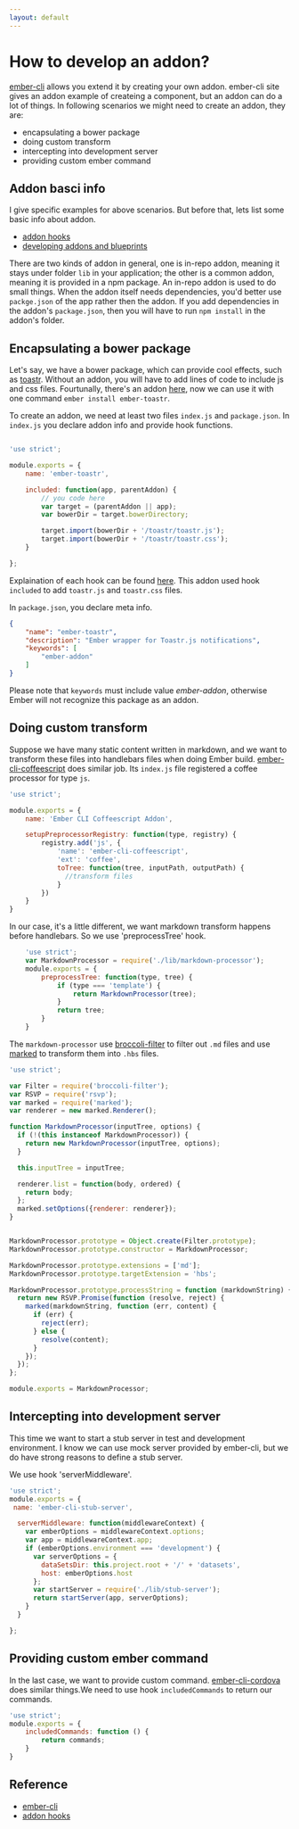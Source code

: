 ```yaml
---
layout: default
---
```

# How to develop an addon?
[ember-cli](http://www.ember-cli.com/extending) allows you extend it by creating your own addon. ember-cli site gives an addon example of createing a component, but an addon can do a lot of things. In following scenarios we might need to create an addon, they are:
* encapsulating a bower package
* doing custom transform
* intercepting into development server
* providing custom ember command

## Addon basci info
I give specific examples for above scenarios. But before that, lets list some basic info about addon.
* [addon hooks](https://github.com/ember-cli/ember-cli/blob/master/ADDON_HOOKS.md)
* [developing addons and blueprints](http://www.ember-cli.com/extending/#developing-addons-and-blueprints)

There are two kinds of addon in general, one is in-repo addon, meaning it stays under folder `lib` in your application; the other is a common addon, meaning it is provided in a npm package. An in-repo addon is used to do small things. When the addon itself needs dependencies, you'd better use `packge.json` of the app rather then the addon. If you add dependencies in the addon's `package.json`, then you will have to run `npm install` in the addon's folder.

## Encapsulating a bower package
Let's say, we have a bower package, which can provide cool effects, such as [toastr](https://github.com/CodeSeven/toastr). Without an addon, you will have to add lines of code to include js and css files. Fourtunally, there's an addon [here](https://github.com/knownasilya/ember-toastr), now we can use it with one command `ember install ember-toastr`.

To create an addon, we need at least two files `index.js` and `package.json`. In `index.js` you declare addon info and provide hook functions.

```javascript

'use strict';

module.exports = {
    name: 'ember-toastr',

    included: function(app, parentAddon) {
        // you code here
        var target = (parentAddon || app);
        var bowerDir = target.bowerDirectory;

        target.import(bowerDir + '/toastr/toastr.js');
        target.import(bowerDir + '/toastr/toastr.css');
    }

};

```
Explaination of each hook can be found [here](https://github.com/ember-cli/ember-cli/blob/master/ADDON_HOOKS.md). This addon used hook `included` to add `toastr.js` and `toastr.css` files.

In `package.json`, you declare meta info.

```json
{
    "name": "ember-toastr",
    "description": "Ember wrapper for Toastr.js notifications",
    "keywords": [
        "ember-addon"
    ]
}
```

Please note that `keywords` must include value _ember-addon_, otherwise Ember will not recognize this package as an addon.

## Doing custom transform
Suppose we have many static content written in markdown, and we want to transform these files into handlebars files when doing Ember build.
[ember-cli-coffeescript](https://github.com/kimroen/ember-cli-coffeescript) does similar job. Its `index.js` file registered a coffee processor for type `js`.
```javascript
'use strict';

module.exports = {
    name: 'Ember CLI Coffeescript Addon',

    setupPreprocessorRegistry: function(type, registry) {
        registry.add('js', {
            'name': 'ember-cli-coffeescript',
            'ext': 'coffee',
            toTree: function(tree, inputPath, outputPath) {
              //transform files
            }
        })
    }
}
```

In our case, it's a little different, we want markdown transform happens before handlebars. So we use 'preprocessTree' hook.

```javascript
    'use strict';
    var MarkdownProcessor = require('./lib/markdown-processor');
    module.exports = {
        preprocessTree: function(type, tree) {
            if (type === 'template') {
                return MarkdownProcessor(tree);
            }
            return tree;
        }
    }

```

The `markdown-processor` use [broccoli-filter](https://github.com/broccolijs/broccoli-filter) to filter out `.md` files and use [marked](https://github.com/chjj/marked) to transform them into `.hbs` files.

```javascript
'use strict';

var Filter = require('broccoli-filter');
var RSVP = require('rsvp');
var marked = require('marked');
var renderer = new marked.Renderer();

function MarkdownProcessor(inputTree, options) {
  if (!(this instanceof MarkdownProcessor)) {
    return new MarkdownProcessor(inputTree, options);
  }

  this.inputTree = inputTree;

  renderer.list = function(body, ordered) {
    return body;
  };
  marked.setOptions({renderer: renderer});
}


MarkdownProcessor.prototype = Object.create(Filter.prototype);
MarkdownProcessor.prototype.constructor = MarkdownProcessor;

MarkdownProcessor.prototype.extensions = ['md'];
MarkdownProcessor.prototype.targetExtension = 'hbs';

MarkdownProcessor.prototype.processString = function (markdownString) {
  return new RSVP.Promise(function (resolve, reject) {
    marked(markdownString, function (err, content) {
      if (err) {
        reject(err);
      } else {
        resolve(content);
      }
    });
  });
};

module.exports = MarkdownProcessor;
```

## Intercepting into development server
This time we want to start a stub server in test and development environment. I know we can use mock server provided by ember-cli, but we do have strong reasons to define a stub server.

We use hook 'serverMiddleware'.

```javascript
'use strict';
module.exports = {
 name: 'ember-cli-stub-server',

  serverMiddleware: function(middlewareContext) {
    var emberOptions = middlewareContext.options;
    var app = middlewareContext.app;
    if (emberOptions.environment === 'development') {
      var serverOptions = {
        dataSetsDir: this.project.root + '/' + 'datasets',
        host: emberOptions.host
      };
      var startServer = require('./lib/stub-server');
      return startServer(app, serverOptions);
    }
  }

};
```

## Providing custom ember command
In the last case, we want to provide custom command. [ember-cli-cordova](https://github.com/poetic/ember-cli-cordova) does similar things.We need to use hook `includedCommands` to return our commands.

```javascript
'use strict';
module.exports = {
    includedCommands: function () {
        return commands;
    }
}
```
## Reference
* [ember-cli](http://www.ember-cli.com/extending)
* [addon hooks](https://github.com/ember-cli/ember-cli/blob/master/ADDON_HOOKS.md)
